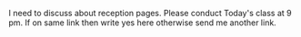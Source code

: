 I need to discuss about reception pages. 
Please conduct Today's class at 9 pm.
If on same link then write yes here otherwise send me another link.
